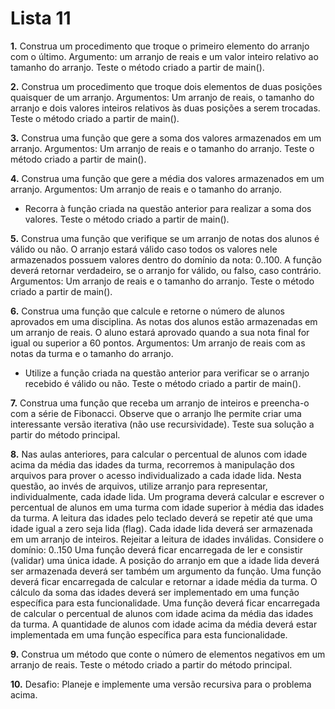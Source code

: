 
# Lista 11

**1.** Construa um procedimento que troque o primeiro elemento do arranjo com o último. Argumento: um arranjo de reais e um valor inteiro relativo ao tamanho do arranjo. Teste o método criado a partir de main().

**2.** Construa um procedimento que troque dois elementos de duas posições quaisquer de um arranjo. Argumentos: Um arranjo de reais, o tamanho do arranjo e dois valores inteiros relativos às duas posições a serem trocadas.
Teste o método criado a partir de main().

**3.** Construa uma função que gere a soma dos valores armazenados em um arranjo. Argumentos: Um arranjo de reais e o tamanho do arranjo. Teste o método criado a partir de main().

**4.** Construa uma função que gere a média dos valores armazenados em um arranjo. Argumentos: Um arranjo de reais e o tamanho do arranjo.
* Recorra à função criada na questão anterior para realizar a soma dos valores. Teste o método criado a partir de main().

**5.** Construa uma função que verifique se um arranjo de notas dos alunos é válido ou não. O arranjo estará válido caso todos os valores nele armazenados possuem valores dentro do domínio da nota: 0..100. A função deverá retornar verdadeiro, se o arranjo for válido, ou falso, caso contrário. Argumentos: Um arranjo de reais e o tamanho do arranjo. Teste o método criado a partir de main().

**6.** Construa uma função que calcule e retorne o número de alunos aprovados em uma disciplina. As notas dos alunos estão armazenadas em um arranjo de reais. O aluno estará aprovado quando a sua nota final for igual ou superior a 60 pontos.
Argumentos: Um arranjo de reais com as notas da turma e o tamanho do arranjo.
* Utilize a função criada na questão anterior para verificar se o arranjo recebido é válido ou não. Teste o método criado a partir de main().

**7.** Construa uma função que receba um arranjo de inteiros e preencha-o com a série de Fibonacci. Observe que o arranjo lhe permite criar uma interessante versão iterativa (não use recursividade). Teste sua solução a partir do método principal.

**8.** Nas aulas anteriores, para calcular o percentual de alunos com idade acima da média das idades da turma, recorremos à manipulação dos arquivos para prover o acesso individualizado a cada idade lida.
Nesta questão, ao invés de arquivos, utilize arranjo para representar, individualmente, cada idade lida.
Um programa deverá calcular e escrever o percentual de alunos em uma turma com idade superior à média das idades da turma. A leitura das idades pelo teclado deverá se repetir até que uma idade igual a zero seja lida (flag). Cada idade lida deverá ser armazenada em um arranjo de inteiros. Rejeitar a leitura de idades inválidas. Considere o domínio: 0..150 Uma função deverá ficar encarregada de ler e consistir (validar) uma única idade. A posição do arranjo em que a idade lida deverá ser armazenada deverá ser também um argumento da função. Uma função deverá ficar encarregada de calcular e retornar a idade média da turma. O cálculo da soma das idades deverá ser implementado em uma função específica para esta funcionalidade. Uma função deverá ficar encarregada de calcular o percentual de alunos com idade acima da média das idades da turma. A quantidade de alunos com idade acima da média deverá estar implementada em uma função específica para esta funcionalidade.

**9.** Construa um método que conte o número de elementos negativos em um arranjo de reais. Teste o método criado a partir do método principal.

**10.** Desafio: Planeje e implemente uma versão recursiva para o problema acima.